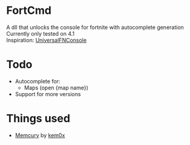 # FortCmd
A dll that unlocks the console for fortnite with autocomplete generation <br>
Currently only tested on 4.1 <br>
Inspiration: [UniversalFNConsole](https://github.com/notsamicc/UniversalFNConsole)

# Todo

 - Autocomplete for:
   - Maps (open {map name})
 - Support for more versions

# Things used
 - [Memcury](https://github.com/kem0x/Memcury/) by [kem0x](https://github.com/kem0x)